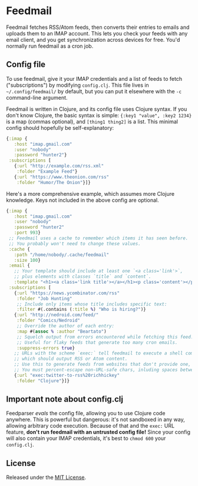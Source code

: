 # Feedmail

Feedmail fetches RSS/Atom feeds, then converts their entries to emails and uploads them to an IMAP account. This lets you check your feeds with any email client, and you get synchronization across devices for free. You'd normally run feedmail as a cron job.

## Config file

To use feedmail, give it your IMAP credentials and a list of feeds to fetch ("subscriptions") by modifying `config.clj`. This file lives in `~/.config/feedmail/` by default, but you can put it elsewhere with the `-c` command-line argument.

Feedmail is written in Clojure, and its config file uses Clojure syntax. If you don't know Clojure, the basic syntax is simple: `{:key1 "value", :key2 1234}` is a map (commas optional), and `[thing1 thing2]` is a list. This minimal config should hopefully be self-explanatory:

```clojure
{:imap {
   :host "imap.gmail.com"
   :user "nobody"
   :password "hunter2"}
 :subscriptions [
   {:url "http://example.com/rss.xml"
    :folder "Example Feed"}
   {:url "https://www.theonion.com/rss"
    :folder "Humor/The Onion"}]}
```

Here's a more comprehensive example, which assumes more Clojure knowledge. Keys not included in the above config are optional.

```clojure
{:imap {
   :host "imap.gmail.com"
   :user "nobody"
   :password "hunter2"
   :port 993}
 ;; Feedmail uses a cache to remember which items it has seen before.
 ;; You probably won't need to change these values.
 :cache {
   :path "/home/nobody/.cache/feedmail"
   :size 100}
 :email {
   ;; Your template should include at least one `<a class='link'>`,
   ;; plus elements with classes `title` and `content`.
   :template "<h1><a class='link title'></a></h1><p class='content'></p>"}
 :subscriptions [
   {:url "https://news.ycombinator.com/rss"
    :folder "Job Hunting"
    ;; Include only items whose title includes specific text:
    :filter #(.contains (:title %) "Who is hiring?")}
   {:url "http://nedroid.com/feed/"
    :folder "Comics/Nedroid"
    ;; Override the author of each entry:
    :map #(assoc % :author "Beartato")
    ;; Squelch output from errors encountered while fetching this feed.
    ;; Useful for flaky feeds that generate too many cron emails.
    :suppress-errors true}
   ;; URLs with the scheme `exec:` tell feedmail to execute a shell command,
   ;; which should output RSS or Atom content.
   ;; Use this to generate feeds from websites that don't provide one, or from other sources.
   ;; You must percent-escape non-URL-safe chars, inluding spaces between arguments!
   {:url "exec:twitter-to-rss%20richhickey"
    :folder "Clojure"}]}
```

## Important note about config.clj

Feedparser *evals* the config file, allowing you to use Clojure code anywhere. This is powerful but dangerous: it's not sandboxed in any way, allowing arbitrary code execution. Because of that and the `exec:` URL feature, **don't run feedmail with an untrusted config file!** Since your config will also contain your IMAP credentials, it's best to `chmod 600` your `config.clj`.

## License

Released under the [MIT License](https://opensource.org/licenses/MIT).
